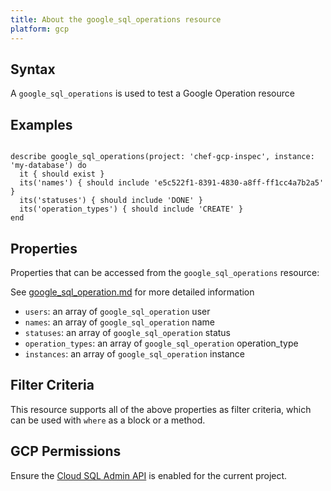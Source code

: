 ```yaml
---
title: About the google_sql_operations resource
platform: gcp
---
```


## Syntax
A `google_sql_operations` is used to test a Google Operation resource

## Examples
```

describe google_sql_operations(project: 'chef-gcp-inspec', instance: 'my-database') do
  it { should exist }
  its('names') { should include 'e5c522f1-8391-4830-a8ff-ff1cc4a7b2a5' }
  its('statuses') { should include 'DONE' }
  its('operation_types') { should include 'CREATE' }
end
```

## Properties
Properties that can be accessed from the `google_sql_operations` resource:

See [google_sql_operation.md](google_sql_operation.md) for more detailed information
  * `users`: an array of `google_sql_operation` user
  * `names`: an array of `google_sql_operation` name
  * `statuses`: an array of `google_sql_operation` status
  * `operation_types`: an array of `google_sql_operation` operation_type
  * `instances`: an array of `google_sql_operation` instance

## Filter Criteria
This resource supports all of the above properties as filter criteria, which can be used
with `where` as a block or a method.

## GCP Permissions

Ensure the [Cloud SQL Admin API](https://console.cloud.google.com/apis/library/sqladmin.googleapis.com/) is enabled for the current project.
